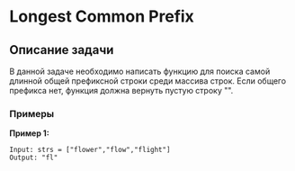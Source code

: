 # Longest Common Prefix

## Описание задачи

В данной задаче необходимо написать функцию для поиска самой длинной общей префиксной строки среди массива строк. Если общего префикса нет, функция должна вернуть пустую строку "".

### Примеры

**Пример 1:**

```plaintext
Input: strs = ["flower","flow","flight"]
Output: "fl"
